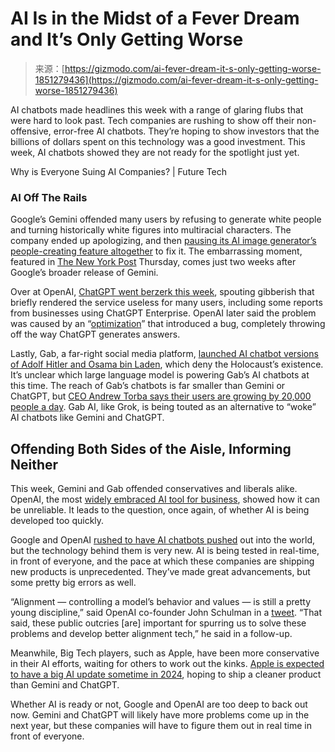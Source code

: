 <!--yml
category: 未分类
date: 2024-05-29 13:19:20
-->

# AI Is in the Midst of a Fever Dream and It’s Only Getting Worse

> 来源：[https://gizmodo.com/ai-fever-dream-it-s-only-getting-worse-1851279436](https://gizmodo.com/ai-fever-dream-it-s-only-getting-worse-1851279436)

AI chatbots made headlines this week with a range of glaring flubs that were hard to look past. Tech companies are rushing to show off their non-offensive, error-free AI chatbots. They’re hoping to show investors that the billions of dollars spent on this technology was a good investment. This week, AI chatbots showed they are not ready for the spotlight just yet.

Why is Everyone Suing AI Companies? | Future Tech

<track kind="captions" label="English" src="https://kinja.com/api/videoupload/caption/20725.vtt" srclang="en">

### **AI Off The Rails**

Google’s Gemini offended many users by refusing to generate white people and turning historically white figures into multiracial characters. The company ended up apologizing, and then [pausing its AI image generator’s people-creating feature altogether](https://gizmodo.com/google-pauses-gemini-ai-image-generator-white-racism-1851277547) to fix it. The embarrassing moment, featured in [The New York Post](https://nypost.com/2024/02/22/opinion/googles-push-to-lecture-us-on-diversity-goes-beyond-ai/) Thursday, comes just two weeks after Google’s broader release of Gemini.

Over at OpenAI, [ChatGPT went berzerk this week](https://gizmodo.com/chatgpt-gone-berserk-giving-nonsensical-responses-1851273889), spouting gibberish that briefly rendered the service useless for many users, including some reports from businesses using ChatGPT Enterprise. OpenAI later said the problem was caused by an “[optimization](https://status.openai.com/incidents/ssg8fh7sfyz3)” that introduced a bug, completely throwing off the way ChatGPT generates answers.

Lastly, Gab, a far-right social media platform, [launched AI chatbot versions of Adolf Hitler and Osama bin Laden](https://www.wired.com/story/gab-ai-chatbot-racist-holocaust/), which deny the Holocaust’s existence. It’s unclear which large language model is powering Gab’s AI chatbots at this time. The reach of Gab’s chatbots is far smaller than Gemini or ChatGPT, but [CEO Andrew Torba says their users are growing by 20,000 people a day](https://gab.com/a/posts/111976587026604595). Gab AI, like Grok, is being touted as an alternative to “woke” AI chatbots like Gemini and ChatGPT.

## **Offending Both Sides of the Aisle, Informing Neither**

This week, Gemini and Gab offended conservatives and liberals alike. OpenAI, the most [widely embraced AI tool for business](https://gizmodo.com/openai-chatgpt-enterprise-sam-altman-artificial-intelli-1850782245), showed how it can be unreliable. It leads to the question, once again, of whether AI is being developed too quickly.

Google and OpenAI [rushed to have AI chatbots pushed](https://gizmodo.com/google-bard-chatgpt-ai-rival-released-1850248162) out into the world, but the technology behind them is very new. AI is being tested in real-time, in front of everyone, and the pace at which these companies are shipping new products is unprecedented. They’ve made great advancements, but some pretty big errors as well.

“Alignment — controlling a model’s behavior and values — is still a pretty young discipline,” said OpenAI co-founder John Schulman in a [tweet](https://x.com/johnschulman2/status/1760521435242438786?s=20). “That said, these public outcries [are] important for spurring us to solve these problems and develop better alignment tech,” he said in a follow-up.

Meanwhile, Big Tech players, such as Apple, have been more conservative in their AI efforts, waiting for others to work out the kinks. [Apple is expected to have a big AI update sometime in 2024](https://gizmodo.com/apple-big-ai-push-could-come-in-ios-18-analysts-say-1851194215), hoping to ship a cleaner product than Gemini and ChatGPT.

Whether AI is ready or not, Google and OpenAI are too deep to back out now. Gemini and ChatGPT will likely have more problems come up in the next year, but these companies will have to figure them out in real time in front of everyone.